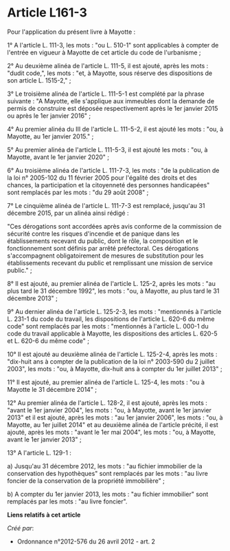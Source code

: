 # Article L161-3

Pour l'application du présent livre à Mayotte : 

1° A l'article L. 111-3, les mots : "ou L. 510-1" sont applicables à compter de l'entrée en vigueur à Mayotte de cet article
du code de l'urbanisme ; 

2° Au deuxième alinéa de l'article L. 111-5, il est ajouté, après les mots : "dudit code,", les mots : "et, à Mayotte, sous
réserve des dispositions de son article L. 1515-2," ; 

3° Le troisième alinéa de l'article L. 111-5-1 est complété par la phrase suivante : "A Mayotte, elle s'applique aux
immeubles dont la demande de permis de construire est déposée respectivement après le 1er janvier 2015 ou après le 1er
janvier 2016" ; 

4° Au premier alinéa du III de l'article L. 111-5-2, il est ajouté les mots : "ou, à Mayotte, au 1er janvier 2015." ; 

5° Au premier alinéa de l'article L. 111-5-3, il est ajouté les mots : "ou, à Mayotte, avant le 1er janvier 2020" ; 

6° Au troisième alinéa de l'article L. 111-7-3, les mots : "de la publication de la loi n° 2005-102 du 11 février 2005 pour
l'égalité des droits et des chances, la participation et la citoyenneté des personnes handicapées" sont remplacés par les
mots : "du 29 août 2008" ; 

7° Le cinquième alinéa de l'article L. 111-7-3 est remplacé, jusqu'au 31 décembre 2015, par un alinéa ainsi rédigé : 

"Ces dérogations sont accordées après avis conforme de la commission de sécurité contre les risques d'incendie et de panique
dans les établissements recevant du public, dont le rôle, la composition et le fonctionnement sont définis par arrêté
préfectoral. Ces dérogations s'accompagnent obligatoirement de mesures de substitution pour les établissements recevant du
public et remplissant une mission de service public." ; 

8° Il est ajouté, au premier alinéa de l'article L. 125-2, après les mots : "au plus tard le 31 décembre 1992", les mots :
"ou, à Mayotte, au plus tard le 31 décembre 2013" ; 

9° Au dernier alinéa de l'article L. 125-2-3, les mots : "mentionnés à l'article L. 231-1 du code du travail, les
dispositions de l'article L. 620-6 du même code" sont remplacés par les mots : "mentionnés à l'article L. 000-1 du code du
travail applicable à Mayotte, les dispositions des articles L. 620-5 et L. 620-6 du même code" ; 

10° Il est ajouté au deuxième alinéa de l'article L. 125-2-4, après les mots : "dix-huit ans à compter de la publication de
la loi n° 2003-590 du 2 juillet 2003", les mots : "ou, à Mayotte, dix-huit ans à compter du 1er juillet 2013" ; 

11° Il est ajouté, au premier alinéa de l'article L. 125-4, les mots : "ou à Mayotte le 31 décembre 2014" ; 

12° Au premier alinéa de l'article L. 128-2, il est ajouté, après les mots : "avant le 1er janvier 2004", les mots : "ou, à
Mayotte, avant le 1er janvier 2013" et il est ajouté, après les mots : "au 1er janvier 2006", les mots : "ou, à Mayotte, au
1er juillet 2014" et au deuxième alinéa de l'article précité, il est ajouté, après les mots : "avant le 1er mai 2004", les
mots : "ou, à Mayotte, avant le 1er janvier 2013" ; 

13° A l'article L. 129-1 : 

a) Jusqu'au 31 décembre 2012, les mots : "au fichier immobilier de la conservation des hypothèques" sont remplacés par les
mots : "au livre foncier de la conservation de la propriété immobilière" ; 

b) A compter du 1er janvier 2013, les mots : "au fichier immobilier" sont remplacés par les mots : "au livre foncier".

**Liens relatifs à cet article**

_Créé par_:

  - Ordonnance n°2012-576 du 26 avril 2012 - art. 2
